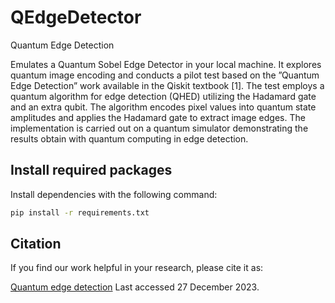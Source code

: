 # QEdgeDetector
Quantum Edge Detection


Emulates a Quantum Sobel Edge Detector in your local machine.
It explores quantum image encoding and conducts a pilot test based on the ”Quantum Edge Detection” work available in the Qiskit textbook [1]. The test employs a quantum algorithm for edge detection (QHED) utilizing the Hadamard gate and an extra qubit. The algorithm encodes pixel values into quantum state amplitudes and applies the Hadamard gate to extract image edges. The implementation is carried out on a quantum simulator demonstrating the results obtain with quantum computing in edge detection.

## Install required packages

Install dependencies with the following command:

```bash
pip install -r requirements.txt
```

## Citation

If you find our work helpful in your research, please cite it as:

[Quantum edge detection](https://github.com/Qiskit/textbook/blob/main/notebooks/ch-applications/quantum-edge-detection.ipynb.) Last accessed 27 December 2023.

